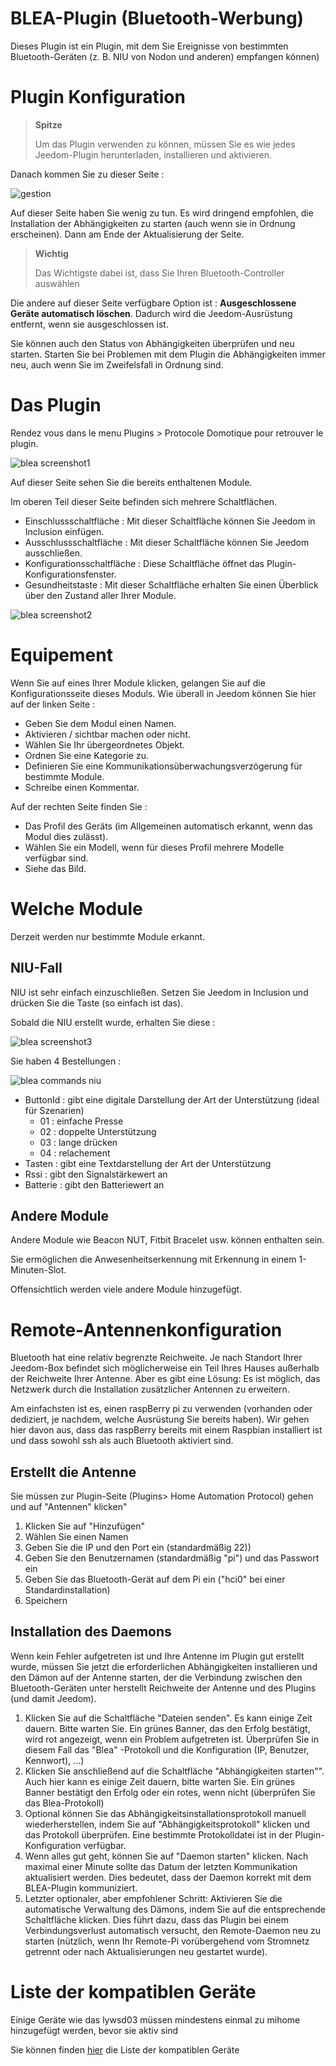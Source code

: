 
# BLEA-Plugin (Bluetooth-Werbung)

Dieses Plugin ist ein Plugin, mit dem Sie Ereignisse von bestimmten Bluetooth-Geräten (z. B. NIU von Nodon und anderen) empfangen können)

# Plugin Konfiguration

> **Spitze**
>
> Um das Plugin verwenden zu können, müssen Sie es wie jedes Jeedom-Plugin herunterladen, installieren und aktivieren.

Danach kommen Sie zu dieser Seite :

![gestion](../images/gestion.jpg)

Auf dieser Seite haben Sie wenig zu tun. Es wird dringend empfohlen, die Installation der Abhängigkeiten zu starten (auch wenn sie in Ordnung erscheinen). Dann am Ende der Aktualisierung der Seite.

> **Wichtig**
>
> Das Wichtigste dabei ist, dass Sie Ihren Bluetooth-Controller auswählen

Die andere auf dieser Seite verfügbare Option ist : **Ausgeschlossene Geräte automatisch löschen**. Dadurch wird die Jeedom-Ausrüstung entfernt, wenn sie ausgeschlossen ist.

Sie können auch den Status von Abhängigkeiten überprüfen und neu starten. Starten Sie bei Problemen mit dem Plugin die Abhängigkeiten immer neu, auch wenn Sie im Zweifelsfall in Ordnung sind.

# Das Plugin

Rendez vous dans le menu Plugins &gt; Protocole Domotique pour retrouver le plugin.

![blea screenshot1](../images/blea_screenshot1.jpg)

Auf dieser Seite sehen Sie die bereits enthaltenen Module.

Im oberen Teil dieser Seite befinden sich mehrere Schaltflächen.

- Einschlussschaltfläche : Mit dieser Schaltfläche können Sie Jeedom in Inclusion einfügen.
- Ausschlussschaltfläche : Mit dieser Schaltfläche können Sie Jeedom ausschließen.
- Konfigurationsschaltfläche : Diese Schaltfläche öffnet das Plugin-Konfigurationsfenster.
- Gesundheitstaste : Mit dieser Schaltfläche erhalten Sie einen Überblick über den Zustand aller Ihrer Module.

![blea screenshot2](../images/blea_screenshot2.jpg)

# Equipement

Wenn Sie auf eines Ihrer Module klicken, gelangen Sie auf die Konfigurationsseite dieses Moduls. Wie überall in Jeedom können Sie hier auf der linken Seite :

- Geben Sie dem Modul einen Namen.
- Aktivieren / sichtbar machen oder nicht.
- Wählen Sie Ihr übergeordnetes Objekt.
- Ordnen Sie eine Kategorie zu.
- Definieren Sie eine Kommunikationsüberwachungsverzögerung für bestimmte Module.
- Schreibe einen Kommentar.

Auf der rechten Seite finden Sie :

- Das Profil des Geräts (im Allgemeinen automatisch erkannt, wenn das Modul dies zulässt).
- Wählen Sie ein Modell, wenn für dieses Profil mehrere Modelle verfügbar sind.
- Siehe das Bild.

# Welche Module

Derzeit werden nur bestimmte Module erkannt.

## NIU-Fall

NIU ist sehr einfach einzuschließen. Setzen Sie Jeedom in Inclusion und drücken Sie die Taste (so einfach ist das).

Sobald die NIU erstellt wurde, erhalten Sie diese :

![blea screenshot3](../images/blea_screenshot3.jpg)

Sie haben 4 Bestellungen :

![blea commands niu](../images/blea_commands_niu.jpg)

- ButtonId : gibt eine digitale Darstellung der Art der Unterstützung (ideal für Szenarien)
  - 01 : einfache Presse
  - 02 : doppelte Unterstützung
  - 03 : lange drücken
  - 04 : relachement
- Tasten : gibt eine Textdarstellung der Art der Unterstützung
- Rssi : gibt den Signalstärkewert an
- Batterie : gibt den Batteriewert an

## Andere Module

Andere Module wie Beacon NUT, Fitbit Bracelet usw. können enthalten sein.

Sie ermöglichen die Anwesenheitserkennung mit Erkennung in einem 1-Minuten-Slot.

Offensichtlich werden viele andere Module hinzugefügt.

# Remote-Antennenkonfiguration

Bluetooth hat eine relativ begrenzte Reichweite. Je nach Standort Ihrer Jeedom-Box befindet sich möglicherweise ein Teil Ihres Hauses außerhalb der Reichweite Ihrer Antenne.
Aber es gibt eine Lösung: Es ist möglich, das Netzwerk durch die Installation zusätzlicher Antennen zu erweitern.

Am einfachsten ist es, einen raspBerry pi zu verwenden (vorhanden oder dediziert, je nachdem, welche Ausrüstung Sie bereits haben). Wir gehen hier davon aus, dass das raspBerry bereits mit einem Raspbian installiert ist und dass sowohl ssh als auch Bluetooth aktiviert sind.

## Erstellt die Antenne

Sie müssen zur Plugin-Seite (Plugins> Home Automation Protocol) gehen und auf "Antennen" klicken"

1) Klicken Sie auf "Hinzufügen"
2) Wählen Sie einen Namen
3) Geben Sie die IP und den Port ein (standardmäßig 22))
4) Geben Sie den Benutzernamen (standardmäßig "pi") und das Passwort ein
5) Geben Sie das Bluetooth-Gerät auf dem Pi ein ("hci0" bei einer Standardinstallation)
6) Speichern

## Installation des Daemons

Wenn kein Fehler aufgetreten ist und Ihre Antenne im Plugin gut erstellt wurde, müssen Sie jetzt die erforderlichen Abhängigkeiten installieren und den Dämon auf der Antenne starten, der die Verbindung zwischen den Bluetooth-Geräten unter herstellt Reichweite der Antenne und des Plugins (und damit Jeedom).

1) Klicken Sie auf die Schaltfläche "Dateien senden". Es kann einige Zeit dauern. Bitte warten Sie. Ein grünes Banner, das den Erfolg bestätigt, wird rot angezeigt, wenn ein Problem aufgetreten ist. Überprüfen Sie in diesem Fall das "Blea" -Protokoll und die Konfiguration (IP, Benutzer, Kennwort), ...)
2) Klicken Sie anschließend auf die Schaltfläche "Abhängigkeiten starten"". Auch hier kann es einige Zeit dauern, bitte warten Sie. Ein grünes Banner bestätigt den Erfolg oder ein rotes, wenn nicht (überprüfen Sie das Blea-Protokoll)
3) Optional können Sie das Abhängigkeitsinstallationsprotokoll manuell wiederherstellen, indem Sie auf "Abhängigkeitsprotokoll" klicken und das Protokoll überprüfen. Eine bestimmte Protokolldatei ist in der Plugin-Konfiguration verfügbar.
4) Wenn alles gut geht, können Sie auf "Daemon starten" klicken. Nach maximal einer Minute sollte das Datum der letzten Kommunikation aktualisiert werden. Dies bedeutet, dass der Daemon korrekt mit dem BLEA-Plugin kommuniziert.
5) Letzter optionaler, aber empfohlener Schritt: Aktivieren Sie die automatische Verwaltung des Dämons, indem Sie auf die entsprechende Schaltfläche klicken. Dies führt dazu, dass das Plugin bei einem Verbindungsverlust automatisch versucht, den Remote-Daemon neu zu starten (nützlich, wenn Ihr Remote-Pi vorübergehend vom Stromnetz getrennt oder nach Aktualisierungen neu gestartet wurde).


# Liste der kompatiblen Geräte

Einige Geräte wie das lywsd03 müssen mindestens einmal zu mihome hinzugefügt werden, bevor sie aktiv sind

Sie können finden [hier](https://doc.jeedom.com/de_DE/blea/equipement.compatible) die Liste der kompatiblen Geräte
